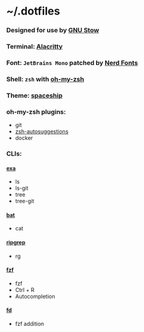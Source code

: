 # ~/.dotfiles

### Designed for use by [GNU Stow](https://www.gnu.org/software/stow/)

### Terminal: [Alacritty](https://github.com/alacritty/alacritty)

### Font: `JetBrains Mono` patched by [Nerd Fonts](https://github.com/ryanoasis/nerd-fonts/tree/master/patched-fonts/JetBrainsMono)

### Shell: `zsh` with [oh-my-zsh](https://github.com/ohmyzsh/ohmyzsh)

### Theme: [spaceship](https://github.com/spaceship-prompt/spaceship-prompt)

### oh-my-zsh plugins:

- git
- [zsh-autosuggestions](https://github.com/zsh-users/zsh-autosuggestions)
- docker

### CLIs:

#### [exa](https://github.com/ogham/exa)
- ls
- ls-git
- tree
- tree-git

#### [bat](https://github.com/sharkdp/bat)
- cat

#### [ripgrep](https://github.com/BurntSushi/ripgrep)
- rg

#### [fzf](https://github.com/junegunn/fzf)
- fzf
- Ctrl + R
- Autocompletion

#### [fd](https://github.com/sharkdp/fd)
- fzf addition
